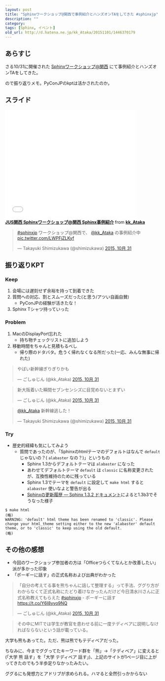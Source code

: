 ```yaml
---
layout: post
title: "Sphinxワークショップ@関西で事例紹介とハンズオンTAをしてきた #sphinxjp"
description: ""
category: 
tags: [Sphinx, イベント]
old_url: http://d.hatena.ne.jp/kk_Ataka/20151101/1446370179
---
```


## あらすじ

さる10/31に開催された [Sphinxワークショップ@関西](https://japanunixsociety.doorkeeper.jp/events/32899) にて事例紹介とハンズオンTAをしてきた。

ので振り返りメモ。PyConJPのkptは活かされたのか。

## スライド

<iframe src="//www.slideshare.net/slideshow/embed_code/key/FH0j2dSC45Yqko" width="425" height="355" frameborder="0" marginwidth="0" marginheight="0" scrolling="no"> </iframe> <div style="margin-bottom:5px"> <strong> <a href="//www.slideshare.net/kk_Ataka/jus-sphinx-sphinx-54608065" title="JUS関西 Sphinxワークショップ@関西 Sphinx事例紹介" target="_blank">JUS関西 Sphinxワークショップ@関西 Sphinx事例紹介</a> </strong> from <strong><a href="//www.slideshare.net/kk_Ataka" target="_blank">kk_Ataka</a></strong> </div>

<blockquote class="twitter-tweet" lang="ja"><p lang="ja" dir="ltr"><a href="https://twitter.com/hashtag/sphinxjp?src=hash">#sphinxjp</a> ワークショップ@関西で、 <a href="https://twitter.com/kk_Ataka">@kk_Ataka</a> の事例紹介中 <a href="https://t.co/LWPFjZLKyf">pic.twitter.com/LWPFjZLKyf</a></p>&mdash; Takayuki Shimizukawa (@shimizukawa) <a href="https://twitter.com/shimizukawa/status/660324791375671297">2015, 10月 31</a></blockquote>
<script async src="//platform.twitter.com/widgets.js" charset="utf-8"></script>

## 振り返りKPT

### Keep

1. 会場には遅刻せず余裕を持って到着できた
1. 質問への対応、割とスムーズだった(と思う/アツい自画自賛)
    - PyConJPの経験が活きたな！
1. Sphinx Tシャツ持っていった

### Problem

1. MacのDisplayPort忘れた
    - 持ち物チェックリストに追加しよう
1. 移動時間をちゃんと見積もるべし
    - 帰り際のドタバタ。危うく帰れなくなる所だった(一応、みんな無事に帰れた)

<blockquote class="twitter-tweet" lang="ja"><p lang="ja" dir="ltr">やばい新幹線ぎりぎりかも</p>&mdash; ごしゅじん (@kk_Ataka) <a href="https://twitter.com/kk_Ataka/status/660429078990688256">2015, 10月 31</a></blockquote>
<script async src="//platform.twitter.com/widgets.js" charset="utf-8"></script>
<blockquote class="twitter-tweet" lang="ja"><p lang="ja" dir="ltr">新大阪着いた瞬間セブンセンシズに目覚めないとまずい</p>&mdash; ごしゅじん (@kk_Ataka) <a href="https://twitter.com/kk_Ataka/status/660429780626505729">2015, 10月 31</a></blockquote>
<script async src="//platform.twitter.com/widgets.js" charset="utf-8"></script>
<blockquote class="twitter-tweet" lang="ja"><p lang="ja" dir="ltr"><a href="https://twitter.com/kk_Ataka">@kk_Ataka</a> 新幹線逃した！</p>&mdash; Takayuki Shimizukawa (@shimizukawa) <a href="https://twitter.com/shimizukawa/status/660435286854209536">2015, 10月 31</a></blockquote>
<script async src="//platform.twitter.com/widgets.js" charset="utf-8"></script>

### Try

- 歴史的経緯も気にしてみよう
    - 質問であったのが、「Sphinxのhtmlテーマのデフォルトはなんで `default` じゃないの？( `alabaster` なの？)」というもの
        - Sphinx 1.3からデフォルトテーマは `alabaster` になった
        - あわせてデフォルトテーマ `default` は `classic` に名称変更されたが、互換性維持のために残っている
        - Sphinx 1.3でテーマを `default` に設定して `make html` すると `alabaster` 使いなよと警告が出る
        - [Sphinxの更新履歴 — Sphinx 1.3.2 ドキュメント](http://docs.sphinx-users.jp/changes.html)によると1.3b3でそうなった様子

```
$ make html
(略)
WARNING: 'default' html theme has been renamed to 'classic'. Please change your html_theme setting either to the new 'alabaster' default theme, or to 'classic' to keep using the old default.
(略)
```

## その他の感想

- 今回のワークショップ参加者の方は「Officeつらくてなんとか改善したい」派が多かった印象
- 「ポーギーに話す」の正式名称および出典がわかった

<blockquote class="twitter-tweet" lang="ja"><p lang="ja" dir="ltr">「自分の考えてる事を熊ちゃんに話して整理する」って手法、ググり方がわからなくて正式名称にたどり着けなかったんだけど今日清水川さんに正式名称教えてもらえた <a href="https://twitter.com/hashtag/sphinxjp?src=hash">#sphinxjp</a> - ポーギーに話す <a href="https://t.co/Y6I8yvo9NQ">https://t.co/Y6I8yvo9NQ</a></p>&mdash; ごしゅじん (@kk_Ataka) <a href="https://twitter.com/kk_Ataka/status/660419061218545664">2015, 10月 31</a></blockquote>
<script async src="//platform.twitter.com/widgets.js" charset="utf-8"></script>

> その中にMITでは学生が教官を患わせる前に一度テディベアに説明しなければならないという話が載っている。

大学も熊もあってた。ただ、熊は熊でもテディベアだった。

ちなみに、今までググってたキーワード群を「熊」->「テディベア」に変えると(「大学 熊 話す」を「大学 テディベア 話す」)、上記のサイトが1ページ目に上がってきたのでもう半歩足りなかったみたい。

ググるにも発想力とアドリブが求められる。ハマると全然引っかからない
